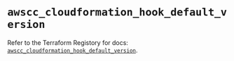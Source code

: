 # `awscc_cloudformation_hook_default_version`

Refer to the Terraform Registory for docs: [`awscc_cloudformation_hook_default_version`](https://registry.terraform.io/providers/hashicorp/awscc/0.70.0/docs/resources/cloudformation_hook_default_version).
